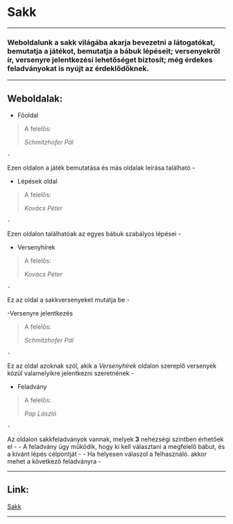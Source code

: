 # Sakk 

---

### Weboldalunk a **sakk** világába akarja bevezetni a látogatókat, bemutatja a játékot, bemutatja a bábuk lépéseit; versenyekről ír, versenyre jelentkezési lehetőséget biztosít; még érdekes feladványokat is nyújt az érdeklődőknek.

---

## Weboldalak:

- Főoldal
> A felelős:
>
> *Schmitzhofer Pál*

    -
Ezen oldalon a játék bemutatása és más oldalak leírása található
    -

- Lépések oldal

> A felelős:
>
> *Kovács Péter*

    -
Ezen oldalon találhatóak az egyes bábuk szabályos lépései
    -

- Versenyhírek
> A felelős:
>
> *Kovács Péter*

    -
Ez az oldal a sakkversenyeket mutatja be
    -

-Versenyre jelentkezés
> A felelős:
>
> *Schmitzhofer Pál*

    -
Ez az oldal azoknak szól, akik a *Versenyhírek* oldalon szereplő versenyek közül valamelyikre jelentkezni szeretnének
    -

- Feladvány
> A felelős:
>
> *Pap László*

    -
Az oldalon sakkfeladványok vannak, melyek **3** nehézségi szintben érhetőek el
    -
    -
A feladvány úgy működik, hogy ki kell választani a megfelelő bábut, és a kívánt lépés célpontját
    -
    -
Ha helyesen válaszol a felhasználó. akkor mehet a következő feladványra
    -

---

## Link:

[Sakk](https://p4likas51.github.io/sakk)

---

